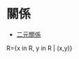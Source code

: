 # 關係

* [二元關係](https://zh.wikipedia.org/zh-tw/%E4%BA%8C%E5%85%83%E5%85%B3%E7%B3%BB)

R={x in R, y in R | (x,y)}


